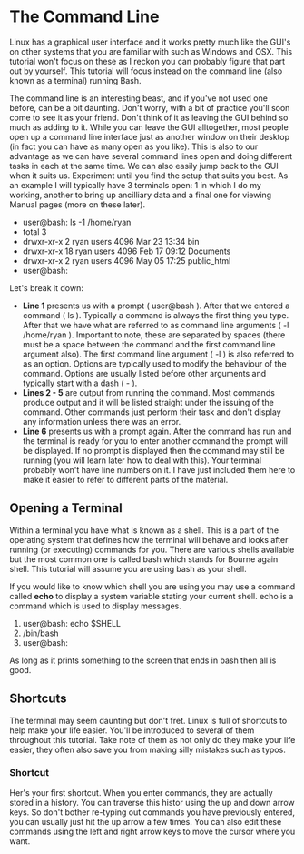 


# The Command Line
Linux has a graphical user interface and it works pretty much like the GUI's on other systems that you are familiar with such as Windows and OSX. This tutorial won't focus on these as I reckon you can probably figure that part out by yourself. This tutorial will focus instead on the command line (also known as a terminal) running Bash.

The command line is an interesting beast, and if you've not used one before, can be a bit daunting. Don't worry, with a bit of practice you'll soon come to see it as your friend. Don't think of it as leaving the GUI behind so much as adding to it. While you can leave the GUI alltogether, most people open up a command line interface just as another window on their desktop (in fact you can have as many open as you like). This is also to our advantage as we can have several command lines open and doing different tasks in each at the same time. We can also easily jump back to the GUI when it suits us. Experiment until you find the setup that suits you best. As an example I will typically have 3 terminals open: 1 in which I do my working, another to bring up ancilliary data and a final one for viewing Manual pages (more on these later).


- user@bash:  ls -1 /home/ryan
- total 3
- drwxr-xr-x 2 ryan users 4096 Mar 23 13:34 bin
- drwxr-xr-x 18 ryan users 4096 Feb 17 09:12 Documents
- drwxr-xr-x 2 ryan users 4096 May 05 17:25 public_html
- user@bash:

Let's break it down:

- **Line 1** presents us with a prompt ( user@bash ). After that we entered a command ( ls ). Typically a command is always the first thing you type. After that we have what are referred to as command line arguments ( -l /home/ryan ). Important to note, these are separated by spaces (there must be a space between the command and the first command line argument also). The first command line argument ( -l ) is also referred to as an option. Options are typically used to modify the behaviour of the command. Options are usually listed before other arguments and typically start with a dash ( - ).
- **Lines 2 - 5** are output from running the command. Most commands produce output and it will be listed straight under the issuing of the command. Other commands just perform their task and don't display any information unless there was an error.
- **Line 6** presents us with a prompt again. After the command has run and the terminal is ready for you to enter another command the prompt will be displayed. If no prompt is displayed then the command may still be running (you will learn later how to deal with this).
Your terminal probably won't have line numbers on it. I have just included them here to make it easier to refer to different parts of the material.

## Opening a Terminal
Within a terminal you have what is known as a shell. This is a part of the operating system that defines how the terminal will behave and looks after running (or executing) commands for you. There are various shells available but the most common one is called bash which stands for Bourne again shell. This tutorial will assume you are using bash as your shell.

If you would like to know which shell you are using you may use a command called **echo** to display a system variable stating your current shell. echo is a command which is used to display messages.

1. user@bash: echo $SHELL
2. /bin/bash
3. user@bash:

As long as it prints something to the screen that ends in bash then all is good.

## Shortcuts
The terminal may seem daunting but don't fret. Linux is full of shortcuts to help make your life easier. You'll be introduced to several of them throughout this tutorial. Take note of them as not only do they make your life easier, they often also save you from making silly mistakes such as typos.

### Shortcut
Her's your first shortcut.  When you enter commands, they are actually stored in a history.  You can traverse this histor using the up and down arrow keys.  So don't bother re-typing out commands you have previously entered, you can usually just hit the up arrow a few times.  You can also edit these commands using the left and right arrow keys to move the cursor where you want. 

 





